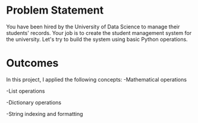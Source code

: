 # Problem Statement

You have been hired by the University of Data Science to manage their students' records. Your job is to create the student management system for the university. Let's try to build the system using basic Python operations.

# Outcomes

In this project, I applied the following concepts:
-Mathematical operations

-List operations

-Dictionary operations

-String indexing and formatting

